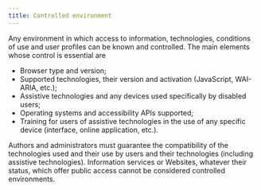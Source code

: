 ```yaml
---
title: Controlled environment
---
```


Any environment in which access to information, technologies, conditions of use and user profiles can be known and controlled. The main elements whose control is essential are

- Browser type and version;
- Supported technologies, their version and activation (JavaScript, WAI-ARIA, etc.);
- Assistive technologies and any devices used specifically by disabled users;
- Operating systems and accessibility APIs supported;
- Training for users of assistive technologies in the use of any specific device (interface, online application, etc.).

Authors and administrators must guarantee the compatibility of the technologies used and their use by users and their technologies (including assistive technologies). Information services or Websites, whatever their status, which offer public access cannot be considered controlled environments.
